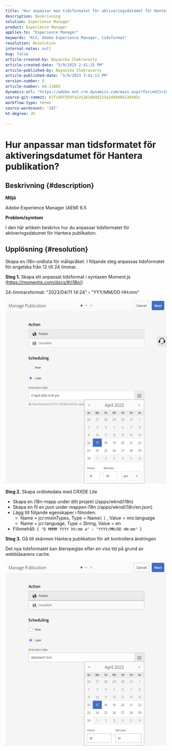 ```yaml
---
title: "Hur anpassar man tidsformatet för aktiveringsdatumet för Hantera publikation?"
description: Beskrivning
solution: Experience Manager
product: Experience Manager
applies-to: "Experience Manager"
keywords: "KCS, Adobe Experience Manager, tidsformat"
resolution: Resolution
internal-notes: null
bug: false
article-created-by: Nayanika Chakravarty
article-created-date: "5/9/2023 2:41:25 PM"
article-published-by: Nayanika Chakravarty
article-published-date: "5/9/2023 3:41:13 PM"
version-number: 8
article-number: KA-21885
dynamics-url: "https://adobe-ent.crm.dynamics.com/main.aspx?forceUCI=1&pagetype=entityrecord&etn=knowledgearticle&id=ceaf3091-77ee-ed11-8849-6045bd006079"
source-git-commit: b7fc89f559fa225262d64d223a2d984b61394d5c
workflow-type: tm+mt
source-wordcount: '187'
ht-degree: 3%

---
```


# Hur anpassar man tidsformatet för aktiveringsdatumet för Hantera publikation?

## Beskrivning {#description}


<b>Miljö</b>

Adobe Experience Manager (AEM) 6.5

<b>Problem/symtom</b>

I den här artikeln beskrivs hur du anpassar tidsformatet för aktiveringsdatumet för Hantera publikation.


## Upplösning {#resolution}


Skapa en i18n-ordlista för målspråket. I följande steg anpassas tidsformatet för engelska från 12 till 24 timmar.

<b>Steg 1.</b> Skapa ett anpassat tidsformat i syntaxen Moment.js (https://momentjs.com/docs/#/i18n/)

24-timmarsformat: &quot;2023/04/11 14:24&quot; › &quot;YYY/MM/DD HH:mm&quot;

![](assets/d14c64e9-53de-ed11-a7c7-6045bd006268.png)

<b>Steg 2.</b> Skapa ordlistedata med CRXDE Lite

- Skapa en i18n-mapp under ditt projekt (/apps/wknd/i18n)
- Skapa en fil en.json under mappen i18n (/apps/wknd/i18n/en.json)
- Lägg till följande egenskaper i filnoden:
   - Name = jcr:mixinTypes, Type = Name`[` `]` , Value = mix:language
   - Name = jcr:language, Type = String, Value = en
- Filinnehåll: `{ "D MMMM YYYY hh:mm a" : "YYYY/MM/DD HH:mm" }`


<b>Steg 3.</b> Gå till skärmen Hantera publikation för att kontrollera ändringen

Det nya tidsformatet kan återspeglas efter en viss tid på grund av webbläsarens cache.

![](assets/25f363ef-53de-ed11-a7c7-6045bd006268.png)
